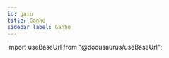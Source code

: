 ```yaml
---
id: gain
title: Ganho
sidebar_label: Ganho
---
```

import useBaseUrl from "@docusaurus/useBaseUrl";

<link rel="stylesheet" href={useBaseUrl("katex/katex.min.css")} />